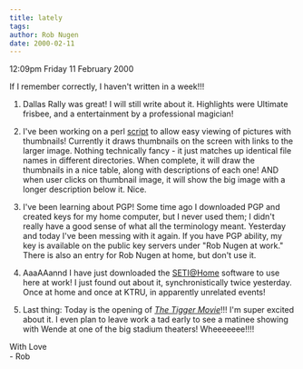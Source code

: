 ```yaml
---
title: lately
tags: 
author: Rob Nugen
date: 2000-02-11
---
```


<p class=date>12:09pm Friday 11 February 2000</p>

<p>If I remember correctly, I haven't written in a week!!!

<ol>
<p><li>Dallas Rally was great!  I will still write about it.  Highlights 
were Ultimate frisbee, and a entertainment by a professional magician!

<p><li>I've been working on a perl <a 
href="/cgi-local/coasters.cgi">script</a> to allow easy viewing of pictures 
with thumbnails!  Currently it draws thumbnails on the screen with links to 
the larger image.  Nothing technically fancy - it just matches up identical 
file names in different directories.  When complete, it will draw the 
thumbnails in a nice table, along with descriptions of each one!  AND when 
user clicks on thumbnail image, it will show the big image with a longer 
description below it.  Nice.

<p><li>I've been learning about PGP!  Some time ago I downloaded PGP and 
created keys for my home computer, but I never used them; I didn't really 
have a good sense of what all the terminology meant.  Yesterday and today 
I've been messing with it again.  If you have PGP ability, my key is 
available on the public key servers under "Rob Nugen at work."  There is 
also an entry for Rob Nugen at home, but don't use it.

<p><li>AaaAAannd I have just downloaded the <a 
href="http://setiathome.ssl.berkeley.edu/">SETI@Home</a> software to use 
here at work!  I just found out about it, synchronistically twice 
yesterday.  Once at home and once at KTRU, in apparently unrelated events!

<p><li>Last thing: Today is the opening of <a 
href="http://www.tiggermovie.com"><em>The Tigger Movie</em></a>!!!  I'm 
super excited about it. I even plan to leave work a tad early to see a 
matinee showing with Wende at one of the big stadium theaters! 
 Wheeeeeee!!!!
</ol>

<p>With Love
<br>- Rob

